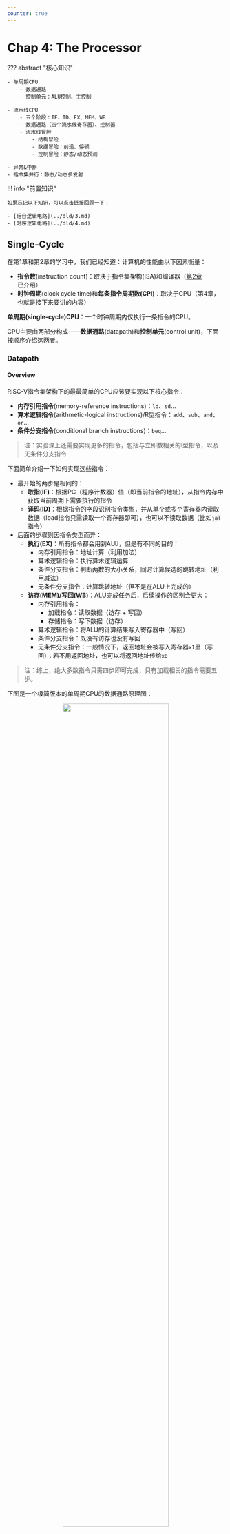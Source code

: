 ```yaml
---
counter: true
---
```


# Chap 4: The Processor

??? abstract "核心知识"

    - 单周期CPU
        - 数据通路
        - 控制单元：ALU控制、主控制

    - 流水线CPU
        - 五个阶段：IF、ID、EX、MEM、WB
        - 数据通路（四个流水线寄存器）、控制器
        - 流水线冒险
            - 结构冒险
            - 数据冒险：前递、停顿
            - 控制冒险：静态/动态预测
        
    - 异常&中断
    - 指令集并行：静态/动态多发射

!!! info "前置知识"

    如果忘记以下知识，可以点击链接回顾一下：

    - [组合逻辑电路](../dld/3.md)
    - [时序逻辑电路](../dld/4.md)

## Single-Cycle

在第1章和第2章的学习中，我们已经知道：计算机的性能由以下因素衡量：

- **指令数**(instruction count)：取决于指令集架构(ISA)和编译器（[第2章](2.md)已介绍）
- **时钟周期**(clock cycle time)和**每条指令周期数(CPI)**：取决于CPU（第4章，也就是接下来要讲的内容）

**单周期(single-cycle)CPU**：一个时钟周期内仅执行一条指令的CPU。

CPU主要由两部分构成——**数据通路**(datapath)和**控制单元**(control unit)，下面按顺序介绍这两者。

### Datapath

#### Overview

RISC-V指令集架构下的最最简单的CPU应该要实现以下核心指令：

- **内存引用指令**(memory-reference instructions)：`ld`、`sd`...
- **算术逻辑指令**(arithmetic-logical instructions)/R型指令：`add`、`sub`、`and`、`or`...
- **条件分支指令**(conditional branch instructions)：`beq`...

>注：实验课上还需要实现更多的指令，包括与立即数相关的I型指令，以及无条件分支指令

下面简单介绍一下如何实现这些指令：

- 最开始的两步是相同的：
    - **取指(IF)**：根据PC（程序计数器）值（即当前指令的地址），从指令内存中获取当前周期下需要执行的指令
    - **译码(ID)**：根据指令的字段识别指令类型，并从单个或多个寄存器内读取数据（load指令只需读取一个寄存器即可），也可以不读取数据（比如`jal`指令）
- 后面的步骤则因指令类型而异：
    - **执行(EX)**：所有指令都会用到ALU，但是有不同的目的：
        - 内存引用指令：地址计算（利用加法）
        - 算术逻辑指令：执行算术逻辑运算
        - 条件分支指令：判断两数的大小关系，同时计算候选的跳转地址（利用减法）
        - 无条件分支指令：计算跳转地址（但不是在ALU上完成的）
    - **访存(MEM)/写回(WB)**：ALU完成任务后，后续操作的区别会更大：
        - 内存引用指令：
            - 加载指令：读取数据（访存 + 写回）
            - 存储指令：写下数据（访存）
        - 算术逻辑指令：将ALU的计算结果写入寄存器中（写回）
        - 条件分支指令：既没有访存也没有写回
        - 无条件分支指令：一般情况下，返回地址会被写入寄存器`x1`里（写回）；若不用返回地址，也可以将返回地址传给`x0`

>注：综上，绝大多数指令只需四步即可完成，只有加载相关的指令需要五步。

下图是一个极简版本的单周期CPU的数据通路原理图：

<div style="text-align: center">
    <img src="images/C4/20.png" width="70%">
</div>

图上标出了一些线路的汇合点：

- 左上角：PC的来源有两个：PC + 4（靠左的Add）或者是由指令指定的地址（靠右的Add）
- 中间：写回寄存器的数据也有两个来源：ALU的运算结果，或来自内存的值
- 下面的ALU：第二个输入也有两个来源：寄存器或立即数

显然，一个输入端不可能同时接受两个来源的数据，因此需要由一个[**多路选择器**](../dld/3.md#multiplexer)(multiplexor, MUX)，根据来自控制单元的控制信号（从指令中获取）去选择其中一个来源。下图展示了添加控制单元后的原理图：

<div style="text-align: center">
    <img src="images/C4/2.png" width="80%">
</div>

- 前面提到的3个双来源输入都用到了MUX
- 对于条件分支指令`beq`，只有当ALU（减法）结果为0（表明两数相等），且控制单元的信号`Branch = 1`时，PC的值为指定的跳转地址
- 根据数逻的知识，我们可以将图中出现的元件归个类：
    - 组合元件(combinational elements)：ALU、MUX等
    - 状态（时序）元件(state elements)：内存、寄存器等

???+ info "一些约定"

    - 如不做特殊说明，笔记中所涉及到的时序电路均属于**上升沿触发**的时序电路
    - 一些术语：
        - **有效**(asserted)：高电平
        - **无效**(deasserted)：低电平
        - 总线(bus)
    - 框图相关：
        - 用蓝色绘制控制单元和对应的线路

#### Elements

接下来，我们逐一讲解数据通路的各个组成部分（称为数据通路元件(datapath elements)）

- 取指：

    <div style="text-align: center">
        <img src="images/C4/3.png" width="50%">
    </div>

    - 指令内存：用于存储程序的指令，并根据PC地址提供对应的指令
    - 程序计数器(program counter, PC)：保存当前正在执行的指令地址，本质上是一个32位的寄存器
    - 加法器：递增PC(+4)，使其获得下一条指令的地址

- 译码（访问寄存器的部分）+执行（ALU部分）：

    <div style="text-align: center">
        <img src="images/C4/4.png" width="80%">
    </div>

    - **寄存器堆**(register file)（左图）：存储了所有的寄存器，通过指定具体的寄存器编号(register numbers)来控制对应寄存器的读写
        - 寄存器编号为5位，因为一共只有$2^5 = 32$个寄存器
        - 多数指令需要两个可读的（源）寄存器（`rs1`、`rs2`）和一个可写的（目标）寄存器（`rd`）
        - **读取**数据时只需输入寄存器**编号**即可获取数据
        - 而**写入**数据时除了需要输出寄存器的**编号**外，还要写入的**数据**和一个**控制信号** `RegWrite`，且只有在`RegWrite = 1`时才可以进行写操作
            - 之所以这样做，是为了避免因随意写入数据而破坏了原数据的危险；而读取寄存器堆不会影响到内部的值，因此无需控制信号

    - 64位的ALU（右图）
        - 如果ALU结果为0，输出端`Zero = 1`，否则`Zero = 0`（一般用于条件分支指令，这里标灰色表示R型指令用不到）
        - 有1个4位的ALU运算的控制输入，用于选择不同的ALU运算

- 访存：

    <div style="text-align: center">
        <img src="images/C4/5.png" width="60%">
    </div>

    - 数据内存：
        - 内存同时具备读（`ld`）和写（`sd`）的控制输入，分别为`MemRead`和`MemWrite`
            - 内存的读取需要控制信号的原因是：并不是所有指令都会有访存操作，而且访存耗时较长，所以那些用不到内存值的指令就不应该读取内存数据，因此需要控制信号来关闭这扇门；而所有指令都要从寄存器堆里读取数据，因此寄存器堆的读取无需控制信号
    - 立即数生成单元（右图）：从32位指令中提取出与立即数相关的位，将这些位按正确的顺序拼接起来，同时对其**符号扩展**至64位，以便进入64位的ALU进行运算

- 执行的剩余部分（以`beq`指令为例）

    <div style="text-align: center">
        <img src="images/C4/6.png" width="85%">
    </div>

    - 用到的元件：
        - 寄存器堆：包含两个寄存器，表示被比较的两个数
        - 立即数生成器：表示跳转地址偏移量
        - 两个ALU：其中一个仅做加法运算（`Add`），用于计算跳转目标地址
    - 一些细节问题：
        - 跳转地址的基(base)地址(PC值)即为当前的分支指令的地址，跳转地址 = 基地址 + 偏移量
        - 注意：立即数并没有表示偏移量的最低位，因为实际的地址偏移量中最低位恒为0，因此偏移量 = 立即数 << 1（图上有一个左移的元件） 
    - ALU的`Zero`输出表示两数的比较结果


#### Composition

现在，我们将前面得到的数据通路元件组装起来！

<div style="text-align: center">
    <img src="images/C4/8.png" width="85%">
</div>

- 这里标出了所有的控制信号（共7个，11位），但是没有画出控制单元，因为现在我们只关心数据通路的结构

???+ note ":star2:各类指令在数据通路中如何执行"

    虽然PPT上画的有点丑，但还算比较清楚，值得一看。

    === "R型指令"

        <div style="text-align: center">
            <img src="images/C4/22.png" width="70%">
        </div>

    === "I型指令（`ld`）"

        <div style="text-align: center">
            <img src="images/C4/23.png" width="70%">
        </div>

    === "S型指令"

        <div style="text-align: center">
            <img src="images/C4/24.png" width="70%">
        </div>

    === "SB型指令"

        <div style="text-align: center">
            <img src="images/C4/25.png" width="70%">
        </div>

    === "J型指令"

        <div style="text-align: center">
            <img src="images/C4/26.png" width="70%">
        </div>

    ??? example "配套题目"

        === "题目"

            <div style="text-align: center">
                <img src="images/C4/82.png" width="70%">
            </div>
            
            一些解释：

            - Register Read：寄存器（仅针对PC寄存器）读取时间，具体是指在时钟上升沿之后，到被读取的数据出现在寄存器输出端之间的一段时间
            - Register Setup：寄存器（PC寄存器和寄存器堆）建立时间，具体是指在时钟上升沿之前，寄存器输入数据保持稳定所需的时间

        === "解答"

            === "R型指令"

                $$
                \text{Latency}_R = \underbrace{30 + 250}_{\text{IF}} + \underbrace{150}_{\text{ID}} + \underbrace{25 + 200}_{\text{EX}} + \underbrace{25 + 20}_{\text{WB}} = 700 ps
                $$

                <figure style=" width: 80%" markdown="span">
                    ![](images/C4/86_dark.png#only-dark)
                    ![](images/C4/86_light.png#only-light)
                    <figcaption></figcaption>
                </figure>

            === "`ld`指令"

                $$
                \text{Latency}_{ld} = \underbrace{30 + 250}_{\text{IF}} + \underbrace{150}_{\text{ID}} + \underbrace{25 + 200}_{\text{EX}} + \underbrace{250}_{\text{MEM}} + \underbrace{25 + 20}_{\text{WB}} = 950 ps
                $$

                <figure style=" width: 80%" markdown="span">
                    ![](images/C4/87_dark.png#only-dark)
                    ![](images/C4/87_light.png#only-light)
                    <figcaption></figcaption>
                </figure>

            === "`sd`指令"

                $$
                \text{Latency}_{sd} = \underbrace{30 + 250}_{\text{IF}} + \underbrace{150}_{\text{ID}} + \underbrace{25 + 200}_{\text{EX}} + \underbrace{250}_{\text{MEM}} = 905 ps
                $$

                <figure style=" width: 80%" markdown="span">
                    ![](images/C4/88_dark.png#only-dark)
                    ![](images/C4/88_light.png#only-light)
                    <figcaption></figcaption>
                </figure>

            === "`beq`指令"

                $$
                \text{Latency}_{beq} =\underbrace{30 + 250}_{\text{IF}} + \underbrace{150}_{\text{ID}} + \underbrace{25 + 200}_{\text{EX}} + \underbrace{5 + 25 + 20}_{\text{decide the next inst}} = 705 ps
                $$

                <figure style=" width: 80%" markdown="span">
                    ![](images/C4/89_dark.png#only-dark)
                    ![](images/C4/89_light.png#only-light)
                    <figcaption></figcaption>
                </figure>

                ??? question "思考"

                    也许读者会想：CPU在执行任何类型的指令时都会经过最上面的那个通路（即对指令的选择，下一条指令or指定的指令），然而除了`beq`指令外，我并没有标出这条通路上的耗时。这是因为对于这些指令，我们更关心CPU在访存或（和）写回时所花的时间，并且在本题中，写回的时间与上面那条指令通路所花时间都是45ps，所以我就没有特地标出来；而在`beq`指令中，我们更关心CPU在这条指令通路的耗时，所以需要特地标出来。

            === "I型指令"

                $$
                \text{Latency}_I = \underbrace{30 + 250}_{\text{IF}} + \underbrace{150}_{\text{ID}} + \underbrace{25 + 200}_{\text{EX}} + \underbrace{25 + 20}_{\text{WB}} = 700 ps
                $$

                <figure style=" width: 80%" markdown="span">
                    ![](images/C4/90_dark.png#only-dark)
                    ![](images/C4/90_light.png#only-light)
                    <figcaption></figcaption>
                </figure>

            ---
            最小时钟周期 = 上述指令中的最大时延 = 950ps。


### Control Unit

#### The ALU Control

在所有的控制信号中，最重要的是ALU的控制信号（即上图的`ALU operation`），因为不管何种指令都需要用到这个元件，而且不同的指令会利用它达到不同的目的。

ALU控制信号一共有4位：

- 其中2位分别来自指令中的`funct3`和`funct7`字段，用于区分相同指令格式下的不同指令
- 另外2位则来自一个称为`ALUOp`的字段，它来自主控制单元(main control unit)，用于区分指令格式：
    - `00`：加载/存储指令
    - `01`：条件分支指令
    - `10`：R型指令

下表展示了ALU控制信号及对应的操作：

<div style="text-align: center">
    <img src="images/C4/81.png" width="100%">
</div>

#### Main Control Unit

接下来，我们还要处理剩余的6个控制信号。在此之前，建议回顾Chap 2介绍的各种[指令格式](2.md#Instruction-Representations)。下面的数据通路图将指令的各个字段标注在相应的位置上：

<div style="text-align: center">
    <img src="images/C4/12.png" width="90%">
</div>

>正因为我们设计的指令格式相当规整（不同的指令也具备相似的格式），因此这有效降低了设计电路的成本，很好地体现了"**Simplicity favors regularity**"的理念。

下表展示了剩下的6个控制信号的作用：

<div style="text-align: center">
    <img src="images/C4/13.png" width="80%">
</div>

- `RegWrite`、`MemRead`、`MemWrite`：它们在低电平的时候均无作用，高电平时会允许寄存器/内存的读写
- `ALUSrc`：决定ALU的第2个操作数——低电平时ALU获取第2个寄存器的值，高电平时ALU获取立即数
- `PCSrc`：低电平时PC将会读取下条指令的地址（`PC + 4`），高电平时PC将会读取跳转地址
- `MemtoReg`：低电平时将ALU的结果返回给目标寄存器，高电平时将内存中的数据传给目标寄存器

最后，我们将所有的控制信号交给主控制单元管理，一个完整的简易版单周期CPU的硬件框图如下所示：

<div style="text-align: center">
    <img src="images/C4/14.png" width="90%">
</div>

对应的控制信号表（输入`I[6:0]`为Opcode的前7位）：

<div style="text-align: center">
    <img src="images/C4/19.png" width="90%">
</div>

- 我在原表的基础上补了个`jump`控制信号，以及`jal`指令和I型指令
- 由于出现了第3种写回寄存器的情况，因此`MemtoReg`的输入信号扩展至2位，原来的0和1用00和01代替

逻辑电路图：

<div style="text-align: center">
    <img src="images/C4/21.png" width="50%">
</div>


#### Operation of the Datapath

>图中的灰色部分表示没有用到的连线和元件。

=== "R型指令（以`add x1, x2, x3`为例）"

    <div style="text-align: center">
        <img src="images/C4/16.png" width="90%">
    </div>

    执行指令的步骤：

    1. IF：从指令内存中获取指令，并递增PC
    2. ID：从寄存器堆读取寄存器`x2`和`x3`，同时主控制单元设置好对应的控制信号
    3. EX：ALU根据操作码确定运算类型，然后对上步中读取的数据进行计算
    4. WB：将ALU的计算结果写入目标寄存器`x1`

=== "内存访问指令（以`ld x1, offset(x2)`为例）"

    <div style="text-align: center">
        <img src="images/C4/17.png" width="90%">
    </div>

    执行指令的步骤：

    1. IF：从指令内存中获取指令，并递增PC
    2. ID：从寄存器堆读取寄存器`x2`
    3. EX：ALU计算寄存器`x2`的数据和符号扩展后的12位立即数之和，该结果作为访存地址
    4. MEM：根据地址获取对应的内存数据
    5. WB：将该数据写入寄存器堆内（`x1`）

=== "条件分支指令（以`bqe x1, x2, offset`为例）"

    <div style="text-align: center">
        <img src="images/C4/18.png" width="90%">
    </div>

    执行指令的步骤：

    1. IF：从指令内存中获取指令，并递增PC
    2. ID：从寄存器堆读取寄存器`x1`和`x2`
    3. EX：ALU将读取的两个数据相减；同时将PC的值与左移1位之后的立即数相加，得到分支目标地址
    4. 通过ALU的`Zero`信号来决定如何更新PC

#### Conclusion

在设计控制单元时，我们并没有用主控制单元来直接控制所有需要控制的元件，而是采取用ALU控制（`ALUOp`）来控制ALU，再由主控制单元改变`ALUOp`的值的方法——这样的设计风格称为**多级控制**(multiple levels of control)，它的优势在于：

- 减小主控制单元的规模 -> 减少成本
- 某个控制单元的故障并不会影响其他控制单元的运行 -> 减小控制单元的时延(latency) -> 提高效率

!!! bug "单周期CPU的问题"

    - 每个时钟周期内只能执行一条指令
    - 执行每条指令所需的时钟周期一样长，因而<u>CPU中的最长通路（耗时最久的指令）决定了时钟周期的长度</u>

    因此单周期CPU的效率很低。改进方法下面即将介绍的**流水线**(pipelining)的思想。


## Pipelining

### Overview

**流水线**(pipeline)是一种使多条指令能够被重叠（同时）执行的技术，类似工厂里的组装线。在正式介绍流水线CPU之前，不妨先看看下面的类比，对流水线的概念有一个大致的印象。

??? example "类比（洗衣服）"

    假设要洗一堆脏衣服，我们将这件事分为四个步骤：用洗衣机洗、用烘干机烘干、折叠衣物、放入衣柜，并且为了方便后续解释，假定这四个步骤所花的时间是一样的。现在有四堆脏衣服要洗，如果一个时间段只完成一个步骤，那么整个过程如下所示（耗时：16）：

    <div style="text-align: center">
        <img src="images/C4/27.png" width="80%">
    </div> 

    但如果我们采用流水线的思想来洗这四堆衣物，那么整个过程所花的时间就会显著缩短（耗时：7）：

    <div style="text-align: center">
        <img src="images/C4/28.png" width="80%">
    </div> 

- 从上面的例子中可以看到，在单个周期内，我们可以并行执行多个任务。<u>因此，流水线虽然没有缩短单步所花的时间（即**时延**(latency)），但是它增加了每个周期内能够执行的任务（即增大了**吞吐量**(throughput)），从而缩短完成整个任务的总时间。</u>
- 但并不是所有周期都是满负载的，不难发现开头和结尾部分的阶段仅执行部分任务。在任务数特别大的情况下可以忽视这一点。

!!! warning "注意"

    流水线CPU的时钟周期 = 耗时最长的**阶段**(stage)所花的时间

    - 因此对于k级流水线CPU而言，执行n条指令所需周期数为 n + k - 1

在RISC-V的流水线CPU中，单个RISC-V指令划分为5个阶段（前面已经提到过），包括：

- **IF（取指）**：从内存中获取指令
- **ID（译码）**：读取寄存器，对指令进行译码
- **EX（执行）**：执行（算术/逻辑）运算或计算地址
- **MEM（访存）**：从数据内存中访问操作数
- **WB（写回）**：将结果写回寄存器中


用图形符号表示这五个阶段：

<div style="text-align: center">
    <img src="images/C4/31.png" width="80%">
</div> 

- 图形的左半边阴影表示写入，右半边阴影表示读取，全阴影表示两者皆有，无阴影表示实际上不经过该阶段
- 之所以如此规定，是因为我们假定：在一个时钟周期内，元件的前半个周期可以进行**写**操作，后半个周期可以进行**读**操作

本章讨论的流水线CPU均为这种**五级流水线CPU**，即单个时钟周期内至多能并行执行五个阶段的CPU。

??? example "例子：比较单周期和流水线的性能"

    假如规定内存访问、ALU操作所花的时间为200ps，寄存器读写所花时间为100ps，且规定单周期CPU单个周期内只执行一条指令。各种指令的执行时间如下所示：

    <div style="text-align: center">
        <img src="images/C4/29.png" width="80%">
    </div> 

    现需要执行以下指令：

    ```asm
    ld x1, 100(x4)
    ld x2, 200(x4)
    ld x3, 400(x4)
    ```

    那么单周期CPU和流水线CPU执行这段指令所花的时间如下所示：

    <div style="text-align: center">
        <img src="images/C4/30.png" width="80%">
    </div> 

    - 对于单周期CPU，因为周期的时长取决于执行时间最长的**指令**所花的时间，因此它的周期为800ps。执行3个`ld`指令所花时间为3 * 800 = 2400ps
        - 而其他指令的执行时长都低于800ps，所以这违背了"Make the common case fast"的设计原则
    - 对于流水线CPU，它将`ld`指令的执行分为五个阶段，它的周期时长则取决于执行时间最长的**阶段**所花的时间。因此即使内存读写时间为100ps，但它也还是要执行200ps。执行3个`ld`指令所花的时间为7 * 200 = 1400ps 

对于流水线和单周期CPU执行指令的总时间，我们有以下公式：

$$
\text{Time between instructions}_{\text{pipelined}} = \dfrac{\text{Time between instructions}_{\text{nonpipelined}}}{\text{Number of pipe stages}}
$$

然而这个公式仅在理想条件下（每个阶段花费相同的时间，大量的指令数等）较为准确，否则计算结果与实际情况之间有不小的偏差。

- 比如上面的例子中只执行了3条指令，单周期和流水线CPU的执行时间之比并不等于阶段数
- 然而当执行大量（比如1,000,000条）指令时，执行时间之比就近似等于阶段数。

RISC-V指令集架构很好地适配了流水线CPU的设计：

- 所有的指令都是等长的（32位），这便于取指和译码
- 指令格式少而规整，比如在不同指令中，源寄存器和目的寄存器字段位于同一位置上
- 只有加载和存储指令涉及到内存操作数


### Graphical Representation

在介绍流水线CPU的过程中，经常会用到以下两种图示法来表示：

- 多时钟周期流水线图(multiple-clock-cycle pipeline diagrams)
    - 优势：对流水线指令的大致概况，使人一目了然
    - 电子元件表示法

    <div style="text-align: center">
        <img src="images/C4/48.png" width="80%">
    </div> 

    - 传统的文字表示法

    <div style="text-align: center">
        <img src="images/C4/49.png" width="80%">
    </div> 

- 单时钟周期流水线图(single-clock-cycle pipeline diagrams)
    - 优势：展现更多的实现细节，便于理解指令的执行原理

    <div style="text-align: center">
        <img src="images/C4/50.png" width="100%">
    </div> 


### Pipelined Datapath

根据指令执行的五个阶段，用虚线将单周期CPU的数据通路划分为五个部分：

<div style="text-align: center">
    <img src="images/C4/36.png" width="80%">
</div>

不难发现，大多数指令在原理图的执行顺序为从左到右，但也有一些例外：

- 最后的写回阶段中，将内存的数据写入寄存器的线路方向是从右往左的（可能会导致**数据冒险**）
- PC寄存器的输入数据（`PC + 4`和指定分支地址）是从右往左传递给PC左边的MUX的（可能会导致**控制冒险**）

来看下面这个例子：

<div style="text-align: center">
    <img src="images/C4/37.png" width="70%">
</div>

这里要连续执行三个`ld`指令。可以看到对于每条指令，指令内存只用了一次（取指阶段），因为指令内存还要供后面的指令使用，但是指令剩余阶段的执行需要知道指令的内容，所以需要用寄存器来保存尚在执行的指令。这样的寄存器称为**流水线寄存器**(pipeline registers)，它们位于各阶段之间的中间位置，用于保存指令执行各阶段产生的中间数据，供下一阶段使用。一共有4类这样的寄存器，分别称为IF/ID, ID/EX, EX/MEM, MEM/WB，如下图所示：

<div style="text-align: center">
    <img src="images/C4/38.png" width="100%">
</div>

下面将在这个流水线数据通路上演示加载指令和存储指令的执行过程，以便更好地理解整个数据通路的原理

!!! example "例子"

    === "加载指令"

        === "取指"

            <div style="text-align: center">
                <img src="images/C4/39.png" width="100%">
            </div>

            - 将PC寄存器内的**指令地址**传送给流水线寄存器IF/ID，以供下一条指令使用（比如`beq`指令）
            - 此外还要传递**指令内容**，因为此时CPU还不清楚指令的具体内容，因此需要及时保存

        === "译码"

            <div style="text-align: center">
                <img src="images/C4/40.png" width="100%">
            </div> 

            除了继续传递指令地址外，还要将源寄存器的数据和立即数传给ID/EX，因为它们在之后的阶段中要用到

        === "执行"

            <div style="text-align: center">
                <img src="images/C4/41.png" width="100%">
            </div> 

            - 需要将计算好的内存地址放入流水线寄存器EX/MEM

        === "访存"

            <div style="text-align: center">
                <img src="images/C4/42.png" width="100%">
            </div> 

            从EX/MEM读取内存地址，将对应的内存数据写入流水线寄存器MEM/WB内

        === "写回"

            <div style="text-align: center">
                <img src="images/C4/43.png" width="100%">
            </div> 

            从MEM/WB内读取数据，将其写入寄存器堆


    === "存储指令"

        === "取指&译码"

            前两步和加载指令基本一致，故略过（虽然在指令格式上有细微的差别，但在逻辑原理图中无法体现）

        === "执行"

            <div style="text-align: center">
                <img src="images/C4/44.png" width="100%">
            </div> 

            EX/MEM除了要保存计算出来的地址外，还要保存需要被写入内存的数据

        === "访存"

            <div style="text-align: center">
                <img src="images/C4/45.png" width="100%">
            </div> 

            将EX/MEM存储的数据写入同样存储在EX/MEM的内存地址对应的位置上。此阶段无需使用MEM/WB寄存器

        === "写回"

            <div style="text-align: center">
                <img src="images/C4/46.png" width="100%">
            </div> 

            存储指令无需写回这一步，因此无事发生。但这是个五级流水线CPU，每条指令必须经历五个阶段，即五个时钟周期，所以即使啥也不做也要等这一段时钟周期结束才算完成

这个版本的数据通路有一个bug：在加载指令的最后阶段，我们需要将内存数据写回给哪个寄存器呢？是的，我们忘记保存了目标寄存器的编号。下面给出修正过的数据通路原理图，其中蓝色部分为用于保存目标寄存器编号的部分。

<div style="text-align: center">
    <img src="images/C4/47.png" width="100%">
</div> 

### Pipelined Control

先将单周期CPU的控制信号加入进来，得到以下原理图：

<div style="text-align: center">
    <img src="images/C4/51.png" width="100%">
</div> 

- 由于在每个时钟周期内，PC寄存器和流水线寄存器都要进行写操作，所以它们不需要用一个单独的写入信号来控制
- 考虑流水线CPU的每个阶段所涉及到的控制信号
    - IF：无
    - ID：无
    - EX：`ALUSrc`、`ALUOp`，分别用于决定ALU的第二个操作数（`rs2` or `imm`）和控制ALU运算类型
    - MEM：`Branch`（包括`PCSrc`）、`MemRead`、`MemWrite`，分别对应`beq`指令、加载指令和存储指令
    - WB：`MemtoReg`、`RegWrite`，分别决定写回寄存器的数据来源以及是否允许向寄存器写入数据

- 实际上,无论是功能还是取值，这些控制信号和单周期的CPU没有什么区别，下面总结了一张流水线CPU的控制信号表：

<div style="text-align: center">
    <img src="images/C4/52.png" width="70%">
</div> 

- 同样地，这些控制信号也需要用流水线寄存器来保存和传递，确保当前执行的指令接收正确的控制信号

<div style="text-align: center">
    <img src="images/C4/53.png" width="70%">
</div> 

最后，我们给出更加完整的流水线CPU的原理图，包括了完整的数据通路和控制器（不考虑任何的流水线冒险问题）

<div style="text-align: center">
    <img src="images/C4/54.png" width="100%">
</div> 


### Pipeline Hazards

在流水线CPU的运行中，可能会遇到无法继续执行下条指令的情况，这称为**流水线冒险**(pipeline hazards)。有以下几类不同的冒险类型：

- **结构冒险**(structural hazard)：因硬件不支持某些指令的组合（比如在同一时段访问同一资源（寄存器/内存）的两条指令）而无法继续执行指令
    - 举例：多条加载/存储指令在同一个时钟周期对同一内存进行访问，可能产生数据竞争问题
    - 解决方法：需要在IF阶段停止执行后面的指令；且最好划分多个单独的内存块，以避免多条指令访问同一内存块的情况
- **数据冒险**(data hazard)：因指令尚未得到所需的数据而不得不停下来(stall)，直到获取数据后才能继续执行（出现这类冒险的频率较高）
    - 原因：指令之间存在依赖关系，比如后面的指令依赖前面指令的计算结果等
    - 解决方案：添加额外的硬件，称为**前递**(forwarding)或**旁路**(bypassing)（下图用蓝色连线表示），用于从内部资源中检索指令所缺失的数据

        <div style="text-align: center">
            <img src="images/C4/32.png" width="80%">
        </div> 

        - 注意：只有当目标阶段比源阶段发生的更晚，或位于同一时刻时，这种前递才是合法的（即这根蓝色连线从左上到右下，或是一根竖直的线）
        - 具体的实现可见[下面的小节](#forwarding)
        
    - 上面的图给出的是两个R型指令的执行，只要加一个前递就能保证指令的连续执行。但是如果先执行加载指令，后执行依赖于该加载指令数据的指令，即使加了一个前递，CPU还是不得不暂停一个时钟周期，这种情况称为**加载相关的数据冒险**(load-use data hazard)，如下图所示：

        <div style="text-align: center">
            <img src="images/C4/33.png" width="80%">
        </div>

        - 这种暂停的操作则称为**流水线停顿**(pipeline stall)（或者叫做**冒泡**(bubble)），上图中用蓝色的气泡图表示
        - 具体的实现可见[下面的小节](#stalling)
        - 虽然这种停顿能够解决此类数据冒险，但这么一停顿肯定会损失一些时间，所以如果可以的话，应尽量避免停顿。一种做法是：由硬件检测此类数据冒险是否发生，若发生的话由软件重新为指令序列排序，使其尽可能地减少停顿

        ??? example "例子"

            将以下C语言转化为RISC-V汇编语句：

            ```c
            a = b + e;
            c = b + f;
            ```

            很自然地，我们得到以下汇编代码：

            ```asm hl_lines="2-3 5-6"
            ld  x1, 0(x31)
            ld  x2, 8(x31)
            add x3, x1, x2
            sd  x3, 24(x31)
            ld  x4, 16(x31)
            add x5, x1, x4
            sd  x5, 32(x31)
            ```

            高亮的指令便是数据冒险发生的地方，为了减少停顿，需要调整这些指令的顺序，在这里我们只需要将第3个`ld`指令提到前面来就行了（想想其中的原因）：

            ```asm hl_lines="3"
            ld  x1, 0(x31)
            ld  x1, 0(x31)
            ld  x4, 16(x31)
            add x3, x1, x2
            sd  x3, 24(x31)
            add x5, x1, x4
            sd  x5, 32(x31)
            ```       

            ??? tip "提示"

                <div style="text-align: center">
                    <img src="images/C4/64.png" width="80%">
                </div>            

- **控制冒险/分支冒险**(control hazard/branch hazard)：取到的指令并不是CPU所需要的，即指令地址的流向并不在CPU的预期内（~~好奇怪的表述~~）
    - 举例：由于`beq`指令在ID阶段结束不知道跳转地址是什么，因此在下个时钟周期不能执行下一条指令，需要等`beq`指令译码完成后再执行
    - 有两种可能的解决方案：
        - **停顿**：让`beq`指令与下一条指令之间有一个固定的停顿（多等1个时钟周期）。这样虽然是稳扎稳打的做法，但是效率太低了。

            <div style="text-align: center">
                <img src="images/C4/34.png" width="80%">
            </div>


        - **分支预测**(branch prediction)：预先假设每次执行`beq`指令后，都会继续执行下一条指令（`PC + 4`），而不是跳转到指定指令（这是一种**静态预测**(static prediction)方法，称为always not taken）
            - 如果预测正确，就无需停顿，可以连续地执行指令了（上图）
            - 而预测失败的话就要撤回那个错误的下条指令，这需要额外的一个时钟周期，其效果与停顿一样（下图）
            - 由于既能解决控制冒险，也保证了速度，因而这种方法被实际应用于RISC-V中

            <div style="text-align: center">
                <img src="images/C4/35.png" width="80%">
            </div>

            - 还有一种优化的方法——**动态预测**(dynamic prediction)，比如为每个分支指令分别保存历史记录，当下次执行分支指令时会根据上一次的执行情况选择是否跳转到指定地址，若预测失败则需要撤回该指令，并更新历史记录。这种方法考虑到了不同分支指令的执行情况，从而做出更明智的预测。

        - 延迟决策(delayed decision)：用于MIPS指令，这里就不作介绍了


### Data Hazards

在[前面](#pipeline-hazards)我们大致介绍过数据冒险的问题及其解决方案：**前递**(forward)和**停顿**(stall)，本节将会从逻辑设计的角度上来介绍如何具体实现这些方法。

#### Forwarding

给定以下指令段：

```asm
sub x2, x1, x3
and x12, x2, x5
or  x13, x6, x2
add x14, x2, x2
sd  x15, 100(x2)
```

可以看到，后面四条指令的输入均依赖于第一条指令的输出结果`x2`，所以很容易产生了数据冒险的问题，下面的多周期流水线图可以更清楚地显示这个问题：

<div style="text-align: center">
    <img src="images/C4/55.png" width="80%">
</div> 

可以看到，左边两根蓝线的方向是不对的，我们不可能将未来得到的数据传给过去要用到该数据的指令，所以`and`和`or`指令得到的是之前的`x2`（其值为10），而`add`和`sd`指令得到的`x2`是更新过的（其值为-20）。

为了解决这个问题，首先要做的是**依赖检测**(dependency detection)：确定何时发生数据冒险问题。下面用符号化的语言归纳了两大类数据冒险的情况：

- EX/MEM.RegisterRd = ID/EX.RegisterRs1(or ID/EX.RegisterRs2)
- MEM/WB.RegisterRd = ID/EX.RegisterRs1(or ID/EX.RegisterRs2)

其中等号的左右两边对应的是不同的指令，且等号右边对应的指令依赖于左边对应指令的结果。如果满足上述情况，等号左半边的寄存器的数据应当**前递**给等号右半边的寄存器。

对于上例，

- `sub`和`and`指令间的数据冒险属于第一类（EX/MEM.RegisterRd = ID/EX.RegisterRs1）
- 而`sub`和`or`指令间的数据冒险属于第二类（MEM/WB.RegisterRd = ID/EX.RegisterRs2）

下图展示了正确实现前递的流水线图：

<div style="text-align: center">
    <img src="images/C4/56.png" width="80%">
</div> 

上面的判断方法还存在一些小瑕疵：

- 首先，并不是所有的指令都包含写入寄存器的操作，所以需要提前检测`RegWrite`信号是否为1，若是则继续进一步的判断；否则就直接pass掉，不用担心数据冒险的问题
- 其次，如果某个指令的目标寄存器是`x0`的话，那么我们不希望将可能的非0结果（比如`addi x0, x1, 2`）前递给下面的指令，避免带来不必要的麻烦，所以在依赖检测前还得进行这一步的判断

综上，我们进一步修正依赖检测的判断条件，并且将数据冒险细分为**执行阶段(EX)冒险**和**访存阶段(MEM)冒险**两类，得到以下语句：

```cpp hl_lines="12-13 18-19"
// EX hazard
if (EX/MEM.RegWrite and (EX/MEM.RegisterRd != 0)
    and (EX/MEM.RegisterRd == ID/EX.RegisterRs1))
        ForwardA = 10

if (EX/MEM.RegWrite and (EX/MEM.RegisterRd != 0)
    and (EX/MEM.RegisterRd == ID/EX.RegisterRs2))
        ForwardB = 10

// MEM hazard
if (MEM/WB.RegWrite and (MEM/WB.RegisterRd != 0)
    and not(EX/MEM.RegWrite and (EX/MEM.RegisterRd != 0)
        and (EX/MEM.RegisterRd == ID/EX.RegisterRs1))
    and (MEM/WB.RegisterRd == ID/EX.RegisterRs1))
        ForwardA = 01

if (MEM/WB.RegWrite and (MEM/WB.RegisterRd != 0)
    and not(EX/MEM.RegWrite and (EX/MEM.RegisterRd != 0)
        and (EX/MEM.RegisterRd == ID/EX.RegisterRs2))
    and (MEM/WB.RegisterRd == ID/EX.RegisterRs2))
        ForwardB = 01
```

- 高亮部分的语句理解起来可能不是那么直观：这是为了避免MEM/WB.RegisterRd, EX/MEM.RegisterRd和ID/EX.RegisterRs1(2)三者一起发生冲突，造成新的数据冒险问题
- 这里设置了两个前递信号：`ForwardA`和`ForwardB`，它们实质上是MUX的控制信号，而这两个MUX分别用来决定参加ALU运算的两个操作数。下表展示的是不同MUX控制信号对应的功能：

<div style="text-align: center">
    <img src="images/C4/57.png" width="80%">
</div> 

- 默认`ForwardA = 00`, `ForwardB = 00`

理论部分分析完毕，接下来我们将前递的功能添加到流水线CPU中（用一个**前递单元**(forwarding unit)来表示），如下所示：

<div style="text-align: center">
    <img src="images/C4/59.png" width="100%">
</div> 


#### Stalling

虽然前递能够解决大多数情况下的数据冒险问题，但还是无法克服与加载指令相关的数据冒险问题。前面提到过此类问题的解决方法是**停顿**(stall)一个时钟周期，那么何时需要停顿呢？所以需要在原来的CPU中再加入一个**冒险检测单元**(hazard detection unit)，用于发现合适的停顿时机。与上面的分析类似，这里也给出相应的处理语句：

```cpp
if (ID/EX.MemRead and        // MemRead represents load instruction
    ((ID/EX.RegisterRd = IF/ID.RegisterRs1) or (ID/EX.RegisterRd = IF/ID.RegisterRs2)))
    stall the pipeline       // the load instruction is stalled in the ID stage
```

要想停止流水线的运行，需要做到：

- 停止IF：不能改变PC寄存器的值（读取重复的指令），所以要为PC寄存器添加写信号PCWrite
- 停止ID：不能改变IF/ID流水线寄存器的值（读取重复的值）所以要为该寄存器添加写信号IF/IDWrite
- 停顿的那段时间，虽然CPU仍然在运行，但实际上没有改变任何状态，这种情况称为**空操作**(nops)。为了保证所有元件状态不变，还需要<u>确保所有的控制信号均为0</u><span class="heimu">（事实上，只有RegWrite和MemWrite一定要设为0，其他的控制信号是don't care的）</span>

下面展示添加了**冒险检测单元**(hazard detection unit)后的流水线CPU原理图，可以看到冒险检测单元的三个输出对应了上面的三个处理：

<div style="text-align: center">
    <img src="images/C4/61.png" width="100%">
</div> 

这样的流水线CPU就可以解决由加载指令带来的数据冒险问题了~

??? example "例子"

    对于以下指令段：

    ```asm
    ld  x2, 20(x1)
    and x4, x2, x5
    or  x8, x2, x6
    add x9, x4, x2
    sub x1, x6, x7
    ```

    如果只用前递来解决数据冒险的话，效果是这样的：

    <div style="text-align: center">
        <img src="images/C4/62.png" width=80%">
    </div> 

    可以看到，`ld`和`and`指令间存在数据冒险问题。如果加入了冒险检测单元的话，就能在执行加载指令时及时停顿整个流水线，从而避免了加载指令带来的数据冒险问题，最终效果如下所示：

    <div style="text-align: center">
        <img src="images/C4/63.png" width="80%">
    </div> 

??? example "例题"

    === "问题"

        <div style="text-align: center">
            <img src="images/C4/83.png" width="80%">
            <img src="images/C4/84.png" width="80%">
        </div> 

    === "解答"

        <div style="text-align: center">
            <img src="images/C4/85.png" width="80%">
        </div> 


### Control Hazards

>注：相比数据冒险，控制/分支冒险发生的频率更少。

在前面“[Pipeline Hazards](#pipeline-hazards)”一节提到过`beq`指令要在ID阶段结束后才知道跳转地址，但由于在EX阶段结束后知道操作数的比较结果，因此实际上一直到MEM阶段结束后才能决定是否跳转，这一过程如下所示：

<div style="text-align: center">
    <img src="images/C4/65.png" width="90%">
</div> 

- 可以看到，在MEM阶段结束后，CPU才能确定该`beq`指令需要跳转，但此时已经多执行了3条指令，因此需要将这3条指令从CPU中全部清除
- 所以实际上是经过一系列的调整改进后，`beq`才会在ID阶段知道要跳转的地方，之后会介绍如何实现这一改进

#### Static Branch Prediction

[前面](#pipeline-hazards)提到过**静态分支预测**(static branch prediction)中"always not taken"（不跳转）的大致原理。当然也有"always taken"的预测，虽然这种预测的表现更好（因为统计数据显示，多数条件分支指令会发生跳转），但是这类预测实现起来更加复杂，因此通常还是采用"**always not taken**"的预测。

>如果不发生跳转的概率为50%，且抛弃指令的成本较低，则这种优化方法能减少解决控制冒险的一半成本。

抛弃指令的具体做法为：除了将控制信号置0外，还要**清除**(flush)前3个阶段的指令（此时分支指令进行到MEM阶段）。然而这种做法使得跳转分支的成本过高，为了降低成本，就需要将条件分支的执行提到前面来。具体来说需要做到两件事：

- **提前计算分支跳转地址**(easy)
    - 实际上，PC值和立即数字段已经存储在IF/ID寄存器内，所以只需要<u>将分支地址的计算移到ID阶段</u>即可，即在ID阶段添一个专门的分支加法器
    - 虽然这个加法器可能会在任何指令执行到ID阶段时会进行加法运算，但是只有在条件分支指令时会用到它的计算结果
- **提前进行分支跳转决策**(hard)
    - 要提前进行寄存器值的比较，需要额外的前递和冒险检测装置
    - 在ID阶段新增一个**相等检验单元**(equality test unit)，用于比较两个寄存器的值，其判断结果会存在ID/EX寄存器中
    - 在下一个周期上，冒险检测单元会获取ID/EX的值（实现前递），发现有一个`beq`指令，且需要跳转分支，因此会先清除当前时钟周期内IF阶段的指令，并取得跳转后的指令（只需清除一条指令即可，成本降低了不少）
        - 通过IF.Flush控制信号实现清除
        - 此时的ID阶段执行空操作(nop)
    - 如果条件分支指令前有一条ALU指令，则条件分支指令需要停顿一个周期；如果前面是一条加载指令，则需要停顿两个周期

??? example "例子"

    对于以下指令：

    ```asm hl_lines="2"
    36 sub x10, x4, x8
    40 beq x1, x3, 16    // PC-relative branch to 40 + 16 * 2 = 72
    44 and x12, x2, x5
    48 or  x13, x2, x6
    52 add x14, x4, x2
    56 sub x15, x6, x7
    ...
    72 ld  x4, 50(x7)
    ```

    下面给出在第3和第4个时钟周期内逻辑原理图，重点关注与`beq`指令相关的操作（用红框标出来了）：

    === "第3个时钟周期"

        <div style="text-align: center">
            <img src="images/C4/66.png" width="90%">
        </div> 

    === "第4个时钟周期"

        <div style="text-align: center">
            <img src="images/C4/67.png" width="90%">
        </div> 


#### Dynamic Branch Prediction

虽然上述的静态分支预测足以应付五级流水线的控制冒险问题，但是对于更高级数，或更高要求的处理器，这种预测的失败成本还是太大，于是引入了**动态分支预测**(dynamic branch prediction)——在程序执行过程中，根据上一条条件分支指令的运行结果来预测分支是否跳转。

实现动态分支预测需要借助**分支预测缓存**(branch prediction buffer)（或**分支历史表**(branch history table)），它是一块由分支指令的低位地址来索引的很小的内存，包含1位或多位关于分支跳转的信息。

- 对于最简单的1位缓存，可以仅用0和1区别上次的分支指令是否发生跳转。如果预测失败，则需要翻转这个比特。然而缺陷是即使几乎所有的分支指令都发生跳转（比如循环语句：循环前未执行过跳转指令，循环的最后没发生跳转），这种方法还是会有两次错误预测（一次在开头，一次在结尾）
- 2位缓存能够提高预测精度，虽然它需要2次预测错误才会改变预测值，但是对于执行一连串跳转情况一致的指令时这种方法的优势更大，下面给出对应的有限状态机图：

<div style="text-align: center">
    <img src="images/C4/68.png" width="60%">
</div> 

- 其他更强大的预测器：
    - 相关预测器(correlating predictor)：结合特定分支指令的局部预测和近几条分支指令的全局预测来进行预测
    - 锦标赛预测器(tournament branch predictor)：对于每个分支指令进行多种预测，用一个选择器来决定用哪种预测

---
在解决控制冒险问题后，我们得到最终版本的五级流水线处理器的原理图：

<div style="text-align: center">
    <img src="images/C4/69.png" width="100%">
</div> 


## Exceptions

控制是处理器设计中最难处理的部分，其中一项控制要完成的任务是实现**异常**(exception)和**中断**(interrupt)。这两个词往往会被混为一谈，均指除分支指令外改变指令流的意外事件；但在教材中这两者是有所区分的，下表展示它们的区别和各自对应的事件：

<div style="text-align: center">
    <img src="images/C4/70.png" width="80%">
</div> 

- 异常一般是由程序或系统内部引起的，且是同步的
- 中断一般是由外部设备引起的，且是异步的

下面仅考虑**未定义指令**(undefined instruction)和**硬件故障**(hardware malfunction)这两种事件，其余事件的处理放在第5章讲解。这里给出了解决异常的步骤：

- 保存发生异常的指令地址，并将控制权交给操作系统
    - 第一步用到了两个寄存器（这类寄存器称为**控制和状态寄存器**(CSR)）：
        - **SEPC**(supervisor exception program counter, 超级用户异常程序计数器)：一个用于保存受影响的指令地址的64位寄存器
        - **SCAUSE**(supervisor exception cause register, 超级用户异常原因寄存器)：记录异常原因的64位寄存器（尽管大多数位没有用到），这里假设用2位记录未定义指令事件，用12位表示硬件故障事件
    - 第二步的实现：跳转到操作系统的**处理程序**(handler)上，假设处理程序的地址为$\mathtt{0000\ 0000\ 1C09\ 0000}_{\text{hex}}$
        - 不同的异常处理程序可能需要不同的权限

- **中断向量**(interrupt vectors)：依据不同异常原因得到的处理程序的地址，该地址会被加到向量表基寄存器(vector table base register)上：

    <div style="text-align: center">
        <img src="images/C4/71.png" width="80%">
    </div> 

处理程序可以执行以下行为：

- 如果可以重启的话，则采取纠错措施，并使用SEPC保存的地址返回到原程序
- 否则的话执行中止程序，通过SEPC、SCAUSE内的信息报告错误

在流水线处理器中，可以将异常看作另一种控制冒险的类型。假设执行指令`add x1, x2, x1`时，在EX阶段发生了硬件故障，具体的处理措施如下：

- 阻止`x1`被异常破坏
- 确保前面的指令仍然能够正常执行
- 清除(flush)这条`add`指令以及后面的指令，需要在ID和EX阶段加入清除信号（IF的清除信号已经加好了）
- 将这条异常的指令地址保存在SEPC上，并用SCAUSE记录异常原因
- 将控制权交给处理程序，具体来说，将地址$\mathtt{0000\ 0000\ 1C09\ 0000}_{\text{hex}}$赋给PC，让处理器跳转到这个地址上

这里给出了添加异常处理后的流水线处理器的原理图：

<div style="text-align: center">
    <img src="images/C4/72.png" width="100%">
</div> 

??? example "例子"

    给定以下指令段：

    ```asm
    40 sub x11, x2, x4
    44 and x12, x2, x5
    48 or  x13, x2, x6
    4C add x1, x2, x1
    50 sub x15, x6, x7
    54 ld  x16, 100(x7)
    ```

    假设异常发生后会执行以下指令：

    ```asm
    1C090000 sd x26, 1000(x10)
    1C090004 sd x27, 1008(x10)
    ```

    下面两张图展示了执行`add`指令时发生硬件故障时，处理器应对异常的措施：

    <div style="text-align: center">
        <img src="images/C4/73.png" width="90%">
    </div> 

    <div style="text-align: center">
        <img src="images/C4/74.png" width="90%">
    </div> 

    - 在第6个时钟周期中，假设异常在`add`指令的EX阶段中被检测出来，此时地址$\mathtt{0000\ 0000\ 1C09\ 0000}_{\text{hex}}$被放入PC寄存器中
    - 在第7个时钟周期中，`add`指令和之后的指令被清除（但`add`指令地址被保存），且与异常处理相关的第一条指令进入IF阶段

---
在单个时钟周期中，因为流水线可以执行多条指令，因此有可能发生**多重异常**(multiple exception)。解决方法是：给这些异常排个优先级，决定先解决哪个异常。在RISC-V中，由硬件为异常排序，最早执行的指令先被处理。

---
上面给出的是一种“精确”的异常处理，而“不精确”的异常处理方法是：

- 停止流水线的运行，并保存当前状态（包括异常原因）
- 让处理程序识别发生异常的指令，以及需要完成或清除的指令（可能需要手工完成）

这种处理方法的缺陷：

- 简化了硬件设计，而软件（处理程序）设计就更加复杂了
- 对于复杂的多发射无序流水线而言，这种异常处理就不太靠谱了

>相关资料：[x86中的中断](../../lang/asm/5.md#_7)（处理方法是类似的）


## Instruction-level Parallelism

>注：这一知识点并不是计组的重点内容，在《计算机体系结构》课程中将会更详细地介绍这部分的知识。

**流水线**利用指令的并行处理来提升处理器的执行速度，这种并行方式被称为**指令级并行**(instruction-level parallelism)。除了用流水线来实现指令级并行，本节将会介绍另一种方法——**多发射**(multiple issue)，即通过复制多个处理器元件，实现在一个时钟周期内发射多条指令。

- 多发射使得处理器的CPI小于1，为了便于衡量多发射处理器的性能，我们引入CPI的倒数**IPC**(instructions per clock cycle)作为衡量指标
    - 发射n条指令的处理器的CPI为1/n，或者说IPC = n
- 多发射的局限：指令间的依赖问题，哪些指令可以并行处理
- **发射槽**(issue slot)：指令发射时所处的位置
- 分类：
    - **静态多发射**(static multiple issue)：在执行前由**编译器**（软件）决定如何实现多发射，如何检测和避免各类冒险问题等
    - **动态多发射**(dynamic multiple issue)：在执行过程中由**处理器**（硬件）决定如何实现多发射，通过一些高级工艺来处理各类冒险问题，而编译器负责对指令重新排序

---
**猜测**(speculation)：编译器或处理器“猜测(guess)”指令的结果，以消除该指令和其他指令的依赖关系。

举例：

- 猜测分支指令的结果，使得分支指令后面的指令得以提前执行
- 猜测加载指令前面的存储指令的访存地址与加载指令的不同，则可以让加载指令先于存储指令执行

猜测的具体实现：

- 编译器：
    - 通过猜测为指令重新排序，实现上述例子中的指令移动
    - 插入额外的指令，用于检查猜测的精确性，并且提供了一个处理错误猜测的修复例程
- 处理器：
    - 在运行时通过某些工艺实现指令的重排
    - 用缓存存储猜测结果
        - 如果猜测成功，则允许缓存的内容写入寄存器或内存，从而完成指令的执行
        - 如果猜测失败，则清除缓存内容，并且重新执行正确的指令序列

猜测带来的问题：某些指令的猜测可能会引入以前没有的异常。解决方法为：

- 编译器：添加一种特殊的猜测支持，它允许忽视这样的异常，直到能肯定这些异常确实会发生为止
- 处理器：将异常放入缓存中，直到能够肯定导致这种异常出现的指令不再可猜测且即将完成，此时真正的异常将会出现，由处理程序应对这个异常


### Static Multiple-Issue Processors

在静态多发射处理器中，由**编译器**全权负责指令的打包和冒险的处理。我们可以将同时发射的这些指令看作一个包含多种操作的大型指令，这称为**发射包**(issue packet)，或者称为**超长指令字**(very long instruction word, VLIW)。

编译器必须移除部分或全部的冒险问题，具体做法为：

- 将指令重新排序后再打包
- 尽可能地消除发射包内的依赖关系，虽然有些包内还是存在依赖关系
- 如有必要，用`nop`填充指令

我们先来构造一个简单的双发射RISC-V处理器：

- 规定其中一条指令属于ALU或分支指令，另一条指令属于加载或存储指令
- 为了简化译码和指令发射，假定指令必须两两成对，并且对齐64位；如果存在没用到的指令，则用`nop`替代这条指令，以保证指令总是成对处理的
- 用到额外的寄存器堆端口，并新增一个ALU

下图展示了这种静态双发射处理器的运行流程：

<div style="text-align: center">
    <img src="images/C4/75.png" width="70%">
</div> 

而相应的数据通路如下所示：

<div style="text-align: center">
    <img src="images/C4/76.png" width="90%">
</div> 

双发射处理器的问题：如果发射包内的其中一条指令是加载指令，由于加载指令存在**使用时延**(use latency)，所以如果有指令用到加载得到的数据，则需要停顿一个时钟周期，这样的话会拖累与加载指令配对的另一条指令，因为本来无需等待的这条指令现在被迫停下来。

??? example "例子"

    用静态双发射处理器执行下面的循环：

    ```asm
    Loop:
        ld   x31, 0(x20)       // x31 = array of element
        add  x31, x31, x21     // add scalar in x21
        sd   x31, 0(x20)       // store result
        addi x20, x20, -8      // decrement pointer
        blt  x22, x20, Loop    // compare to loop limit
                               // branch if x20 > x22
    ```                        

    为了减少停顿的出现，还需对这些指令重新排序：

    - 前3条指令均出现`x31`，后2条指令均出现`x20`，因此存在两组依赖关系，所以在排序时应尽可能地避免
    - 下表展示了重新安排后的指令执行顺序：

    <div style="text-align: center">
        <img src="images/C4/77.png" width="80%">
    </div> 

    - 此时的CPI = 4 / 5 = 0.8，低于理论上的0.5，所以效率不是很高

一种提高执行循环的效率编译器的技术是**循环展开**(loop unrolling)：复制多份不同迭代下的循环体指令。

??? example "对上个例子的改进"

    对于前面给出的循环代码，我们可以先复制4份循环体的指令，然后重新安排这些指令，并去除没用的指令，这样下来我们保留了4份`ld`、`add`和`sd`指令，而仅保留1份的`addi`和`blt`指令。下图展示了新的指令执行安排：

    <div style="text-align: center">
        <img src="images/C4/78.png" width="80%">
    </div> 

    - 在展开过程中，我们还用到了别的寄存器（`x28`、`x29`、`x30`），这种做法叫作**寄存器重命名**(register renaming)，用于消除**反依赖**(antidependence)，同时保留了真正的依赖关系
    
    - 反依赖，又称名义依赖(name dependence)，指的是由于名称复用而导致的排序（比如4个循环中都用到了`x31`），并不是真正意义上的依赖关系（即多个`x31`只是“障眼法”，只要用别的寄存器代替它，就能消除这种表面上的依赖关系了）

    - 寄存器重命名后，还是需要对指令的顺序进行适当的调整，以达到更好的执行效果
    - CPI = 14 / 8 = 1.75，所以循环展开提升了1倍多的性能
    - 循环展开的成本更高了，因为要用额外的寄存器实现寄存器重命名，以及代码量的增加


### Dynamic Multiple-Issue Processors

**动态多发射处理器**又称**超标量**(superscalar)处理器，

- 由处理器来决定一个时钟周期内发生多少条指令，这样可以避免结构和数据冒险问题
- 虽然编译器仍然会参与动态多发射的过程，但不同于静态多发射处理器的地方在于：由处理器保证代码的正确执行，无论代码是否被刻意安排过
- 编译的代码总是能够正确运行，与发射速率和流水线结构无关

很多动态多发射处理器都会用到**动态流水线调度**(dynamic pipeline scheduling)：由处理器选择要执行的指令，以尝试避免冒险和停顿的出现。因为这样会导致指令的执行顺序和获取顺序不同，因而称这种执行方式为**无序执行**(out-of-order execution)。

??? example "例子"

    ```asm
    ld   x31, 0(x21)
    add  x1, x31, x2
    sub  x23, x23, x3
    andi x5, x23, x20
    ```

    这里的`sub`指令可以随时执行；而`add`和`ld`指令之间存在依赖关系，`add`指令需要获取`ld`指令的数据，从而产生停顿。这时可以让`sub`提前执行，充分利用了停顿的时间。

下图展示了动态调度流水线的结构图：

<div style="text-align: center">
    <img src="images/C4/79.png" width="80%">
</div> 

这种流水线也能够实现寄存器重命名的效果，具体流程为（~~直接翻译教材~~）：

- 当一条指令发射时，该指令会被复制到某个**功能单元**(functional unit)的**保留区**(reservation station)（一块保留操作数或操作的缓存）中。在寄存器堆或**重排缓存**(reorder buffer)（一块保留动态调度处理器结果的缓存，直到能够安全地将结果存储到寄存器或内存为止）内的任何空闲操作数也都会被复制到保留区中。指令将会一直存在保留区中，直到所有的操作数和功能单元处于空闲状态。对于正在发射的指令，操作数的寄存器拷贝不再需要，其值可被覆写。
- 如果操作数不在寄存器堆或重排缓存中，那一定是在等待功能单元生成这个操作数，该功能单元的名字将会被追踪。当该单元生成结果后，该结果的拷贝会绕过寄存器，被直接放入保留区中。

虽然前面说动态调度是一种无序执行，但是为了让程序看起来像是按顺序执行指令的，因此需要保证IF和ID阶段按顺序执行，并记录顺序，以便让**提交单元**(commit unit)（决定是否能够安全释放运算的结果给寄存器或内存的装置）将结果按顺序写给寄存器或内存。这种提交方式称为**有序提交**(in-order commit)。

所以在动态调度流水线中，流水线的首尾两端是有序执行指令的，但中间部分是可以按照任意顺序执行指令的。

关于猜测：

- 分支指令：预测分支结果，继续发射后面的指令，但是要等到分支结果出来后才能将后面的指令继续提交
- 加载指令：预测加载地址，允许加载指令和存储指令的顺序变换，使用提交单元避免错误预测

??? question "一些思考"

    === "问题1：为何使用动态调度？"

        那么就要说说静态多发射的弊端了：

        - 不是所有的停顿都是可以预测的
        - 如果处理器使用动态分支预测来猜测分支结果，处理器就无法在编译时知道指令的精确顺序，因为它依赖于预测的和实际的分支行为
        - 由于流水线的时延和发射宽度根据具体实现的不同而有所变化，因此编译代码序列的最佳方式也会随之改变

    === "问题2：多发射总是有效的吗？"

        不一定，发射速率不是越快越好，因为很少有应用能够保持一个时钟周期内发射多于两个指令，原因有：

        - 在流水线内，最主要的性能瓶颈来自无法消除的依赖关系，因而降低了指令间的并行和发射速率
            - 比如使用指针创造别名，这会带来更多的依赖关系；但如果用数组的话就没有这种依赖关系
            - 又比如我们很难在编译时或运行时精确预测分支结果，这也带来了限制
        
        - 内存层级的缺失也会限制流水线运行的能力，比如内存的实验和有限带宽等


### Energy Efficiency and Advanced Pipelining

指令集并行的缺陷在于能效问题，因为要提升性能，就需要用到更多的晶体管，但这样通常会降低能效，与我们在第1章中提到的“[能耗墙](1.md#limits-of-processors)”发生冲突。下表展示了不同处理器的流水线复杂度、核的数量以及能耗的对比表格：

<div style="text-align: center">
    <img src="images/C4/80.png" width="80%">
</div> 

启示：多个更简单的核可能给处理器带来更高的能效。


## Fallacies and Pitfalls

!!! failure "谬误"

    - ~~流水线很简单~~（~~简单nm~~）
        - 大致思路很简单（洗衣服的那个类比），但细节上的理解就困难了（比如处理各类冒险问题等）

    - 流水线思想的实现与工艺无关
        - 实际上，更多的晶体管将会带来更高级的工艺
        - 流水线相关的ISA设计需要考虑工艺的发展趋势


!!! bug "陷阱"

    不良的ISA设计将会对流水线运行产生不利影响

    - 复杂的指令集、复杂的寻址模式、延迟分支都会影响流水线的运行效率